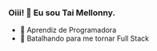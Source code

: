 ### Oiii! 👋 Eu sou Tai Mellonny.

- 🔭 Aprendiz de Programadora
- 🌱 Batalhando para me tornar Full Stack
